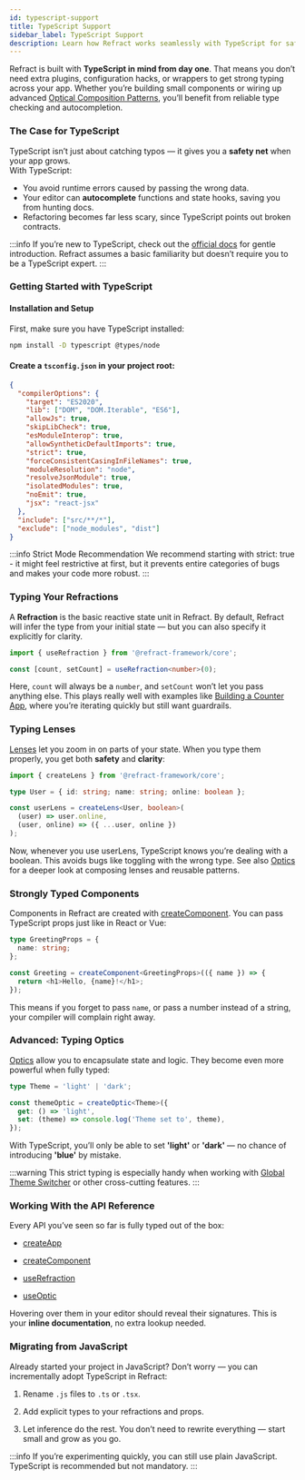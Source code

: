 ```yaml
---
id: typescript-support
title: TypeScript Support
sidebar_label: TypeScript Support
description: Learn how Refract works seamlessly with TypeScript for safer and more productive development.
---
```


Refract is built with **TypeScript in mind from day one**.  That means you don’t need extra plugins, configuration hacks, or wrappers to get strong typing across your app. Whether you’re building small components or wiring up advanced [Optical Composition Patterns](./optical-composition-patterns.md), you’ll benefit from reliable type checking and autocompletion.

### The Case for TypeScript

TypeScript isn’t just about catching typos — it gives you a **safety net** when your app grows.  
With TypeScript:

- You avoid runtime errors caused by passing the wrong data.
- Your editor can **autocomplete** functions and state hooks, saving you from hunting docs.
- Refactoring becomes far less scary, since TypeScript points out broken contracts.

:::info
 If you’re new to TypeScript, check out the [official docs](https://www.typescriptlang.org/docs/) for gentle introduction. Refract assumes a basic familiarity but doesn’t require you to be a TypeScript expert.
:::

### Getting Started with TypeScript
#### Installation and Setup
First, make sure you have TypeScript installed:
```bash
npm install -D typescript @types/node
```
#### Create a `tsconfig.json` in your project root:
```json
{
  "compilerOptions": {
    "target": "ES2020",
    "lib": ["DOM", "DOM.Iterable", "ES6"],
    "allowJs": true,
    "skipLibCheck": true,
    "esModuleInterop": true,
    "allowSyntheticDefaultImports": true,
    "strict": true,
    "forceConsistentCasingInFileNames": true,
    "moduleResolution": "node",
    "resolveJsonModule": true,
    "isolatedModules": true,
    "noEmit": true,
    "jsx": "react-jsx"
  },
  "include": ["src/**/*"],
  "exclude": ["node_modules", "dist"]
}
```
:::info Strict Mode Recommendation
We recommend starting with strict: true - it might feel restrictive at first, but it prevents entire categories of bugs and makes your code more robust.
:::


### Typing Your Refractions

A **Refraction** is the basic reactive state unit in Refract. By default, Refract will infer the type from your initial state — but you can also specify it explicitly for clarity.

```ts
import { useRefraction } from '@refract-framework/core';

const [count, setCount] = useRefraction<number>(0);
```
Here, `count` will always be a `number`, and `setCount` won’t let you pass anything else. This plays really well with examples like [Building a Counter App](http://localhost:3000/docs/tutorials/build-a-counter-app), where you’re iterating quickly but still want guardrails.

### Typing Lenses
[Lenses](http://localhost:3000/docs/core-concepts/lenses) let you zoom in on parts of your state. When you type them properly, you get both **safety** and **clarity**:
```ts
import { createLens } from '@refract-framework/core';

type User = { id: string; name: string; online: boolean };

const userLens = createLens<User, boolean>(
  (user) => user.online,
  (user, online) => ({ ...user, online })
);
```
Now, whenever you use userLens, TypeScript knows you’re dealing with a boolean. This avoids bugs like toggling with the wrong type. See also [Optics](http://localhost:3000/docs/core-concepts/optics) for a deeper look at composing lenses and reusable patterns.

### Strongly Typed Components
Components in Refract are created with [createComponent](http://localhost:3000/docs/api-reference/create-component). You can pass TypeScript props just like in React or Vue:
```ts
type GreetingProps = {
  name: string;
};

const Greeting = createComponent<GreetingProps>(({ name }) => {
  return <h1>Hello, {name}!</h1>;
});
```
This means if you forget to pass `name`, or pass a number instead of a string, your compiler will complain right away.

### Advanced: Typing Optics
[Optics](http://localhost:3000/docs/core-concepts/optics) allow you to encapsulate state and logic. They become even more powerful when fully typed:
```ts
type Theme = 'light' | 'dark';

const themeOptic = createOptic<Theme>({
  get: () => 'light',
  set: (theme) => console.log('Theme set to', theme),
});
```
With TypeScript, you’ll only be able to set **'light'** or **'dark'** — no chance of introducing **'blue'** by mistake.

:::warning
 This strict typing is especially handy when working with [Global Theme Switcher](http://localhost:3000/docs/tutorials/global-theme-switcher)
 or other cross-cutting features.
:::
### Working With the API Reference
Every API you’ve seen so far is fully typed out of the box:
- [createApp](http://localhost:3000/docs/api-reference/create-app)

- [createComponent](http://localhost:3000/docs/api-reference/create-component)

- [useRefraction](http://localhost:3000/docs/api-reference/reactivity-api)

- [useOptic](http://localhost:3000/docs/api-reference/reactivity-api)

Hovering over them in your editor should reveal their signatures. This is your **inline documentation**, no extra lookup needed.

### Migrating from JavaScript
Already started your project in JavaScript? Don’t worry — you can incrementally adopt TypeScript in Refract:
1. Rename `.js` files to `.ts` or `.tsx`.

2. Add explicit types to your refractions and props.

3. Let inference do the rest.
You don’t need to rewrite everything — start small and grow as you go.

:::info
If you’re experimenting quickly, you can still use plain JavaScript. TypeScript is recommended but not mandatory.
:::



